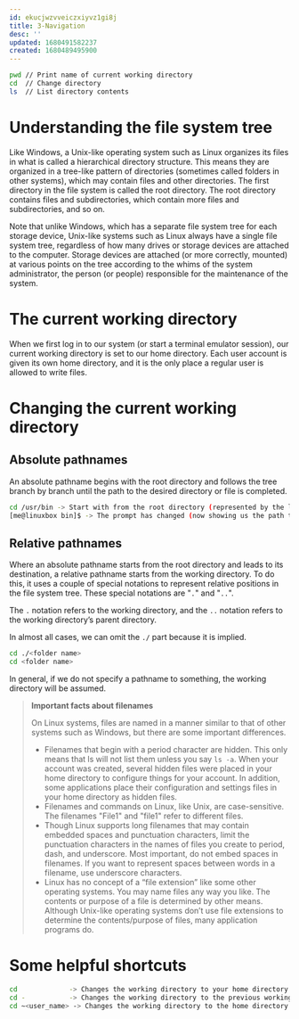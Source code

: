 ```yaml
---
id: ekucjwzvveiczxiyvz1gi8j
title: 3-Navigation
desc: ''
updated: 1680491582237
created: 1680489495900
---
```


```bash
pwd // Print name of current working directory
cd  // Change directory
ls  // List directory contents
```

# Understanding the file system tree

Like Windows, a Unix-like operating system such as Linux organizes its files in what is called a hierarchical directory structure. This means they are organized in a tree-like pattern of directories (sometimes called folders in other systems), which may contain files and other directories. The first directory in the file system is called the root directory. The root directory contains files and subdirectories, which contain more files and subdirectories, and so on.

Note that unlike Windows, which has a separate file system tree for each storage device, Unix-like systems such as Linux always have a single file system tree, regardless of how many drives or storage devices are attached to the computer. Storage devices are attached (or more correctly, mounted) at various points on the tree according to the whims of the system administrator, the person (or people) responsible for the maintenance of the system.

# The current working directory

When we first log in to our system (or start a terminal emulator session), our current working directory is set to our home directory. Each user account is given its own home directory, and it is the only place a regular user is allowed to write files.

# Changing the current working directory

## Absolute pathnames

An absolute pathname begins with the root directory and follows the tree branch by branch until the path to the desired directory or file is completed.

```bash
cd /usr/bin -> Start with from the root directory (represented by the leading slash in the pathname)
[me@linuxbox bin]$ -> The prompt has changed (now showing us the path that we are in)
```

## Relative pathnames

Where an absolute pathname starts from the root directory and leads to its destination, a relative pathname starts from the working directory. To do this, it uses a couple of special notations to represent relative positions in the file system tree. These special notations are "`.`" and "`..`".

The `.` notation refers to the working directory, and the `..` notation refers to the working directory’s parent directory.

In almost all cases, we can omit the `./` part because it is implied.

```bash
cd ./<folder name>
cd <folder name>
```

In general, if we do not specify a pathname to something, the working directory will be assumed.

> **Important facts about filenames**
>
> On Linux systems, files are named in a manner similar to that of other systems such as Windows, but there are some important differences.
>
> - Filenames that begin with a period character are hidden. This only means that ls will not list them unless you say `ls -a`. When your account was created, several hidden files were placed in your home directory to configure things for your account. In addition, some applications place their configuration and settings files in your home directory as hidden files.
> - Filenames and commands on Linux, like Unix, are case-sensitive. The filenames "File1" and "file1" refer to different files.
> - Though Linux supports long filenames that may contain embedded spaces and punctuation characters, limit the punctuation characters in the names of files you create to period, dash, and underscore. Most important, do not embed spaces in filenames. If you want to represent spaces between words in a filename, use underscore characters.
> - Linux has no concept of a “file extension” like some other operating systems. You may name files any way you like. The contents or purpose of a file is determined by other means. Although Unix-like operating systems don’t use file extensions to determine the contents/purpose of files, many application programs do.

# Some helpful shortcuts

```bash
cd             -> Changes the working directory to your home directory
cd -           -> Changes the working directory to the previous working directory.
cd ~<user_name> -> Changes the working directory to the home directory of user_name
```